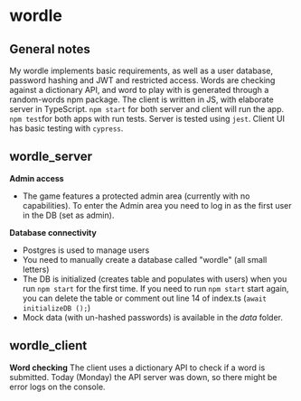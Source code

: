 # wordle 

## General notes
My wordle implements basic requirements, as well as a user database, password hashing and JWT and restricted access. Words are checking against a dictionary API, and word to play with is generated through a random-words npm package. The client is written in JS, with elaborate server in TypeScript. 
 `npm start` for both server and client will run the app.
 `npm test`for both apps with run tests. Server is tested using `jest`. Client UI has basic testing with `cypress`.


## wordle_server

**Admin access**
* The game features a protected admin area (currently with no capabilities). To enter the Admin area you need to log in as the first user in the DB (set as admin).

**Database connectivity**
* Postgres is used to manage users
* You need to manually create a database called "wordle" (all small letters)
* The DB is initialized (creates table and populates with users) when you run `npm start` for the first time. If you need to run `npm start` start again, you can delete the table or comment out line 14 of index.ts (`await initializeDB ();`)
* Mock data (with un-hashed passwords) is available in the *data* folder.

## wordle_client 
**Word checking**
The client uses a dictionary API to check if a word is submitted. Today (Monday) the API server was down, so there might be error logs on the console. 

